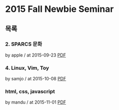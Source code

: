 # 2015 Fall Newbie Seminar

## 목록

### 2. SPARCS 문화

by apple / at 2015-09-23
[PDF](https://s3.ap-northeast-2.amazonaws.com/sparcs.home/seminars/apple-20150923-0.pdf)

### 4. Linux, Vim, Toy

by samjo / at 2015-10-08
[PDF](https://s3.ap-northeast-2.amazonaws.com/sparcs.home/seminars/samjo-20151009-0.pdf)

### html, css, javascript

by mandu / at 2015-11-01
[PDF](https://s3.ap-northeast-2.amazonaws.com/sparcs.home/seminars/mandu-20151101-0.pdf)
